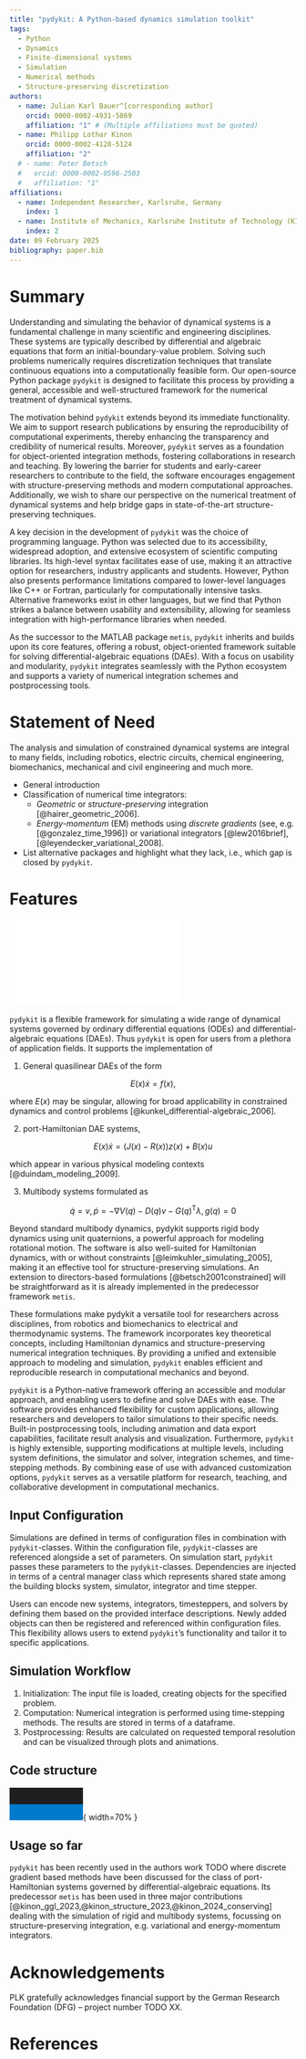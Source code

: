 ```yaml
---
title: "pydykit: A Python-based dynamics simulation toolkit"
tags:
  - Python
  - Dynamics
  - Finite-dimensional systems
  - Simulation
  - Numerical methods
  - Structure-preserving discretization
authors:
  - name: Julian Karl Bauer^[corresponding author]
    orcid: 0000-0002-4931-5869
    affiliation: "1" # (Multiple affiliations must be quoted)
  - name: Philipp Lothar Kinon
    orcid: 0000-0002-4128-5124
    affiliation: "2"
  # - name: Peter Betsch
  #   orcid: 0000-0002-0596-2503
  #   affiliation: "1"
affiliations:
  - name: Independent Researcher, Karlsruhe, Germany
    index: 1
  - name: Institute of Mechanics, Karlsruhe Institute of Technology (KIT), Karlsruhe, Germany
    index: 2
date: 09 February 2025
bibliography: paper.bib
---
```


# Summary

Understanding and simulating the behavior of dynamical systems is a fundamental challenge in many scientific and engineering disciplines.
These systems are typically described by differential and algebraic equations that form an initial-boundary-value problem.
Solving such problems numerically requires discretization techniques that translate continuous equations into a computationally feasible form.
Our open-source Python package `pydykit` is designed to facilitate this process by providing a general, accessible and well-structured framework for the numerical treatment of dynamical systems.

The motivation behind `pydykit` extends beyond its immediate functionality.
We aim to support research publications by ensuring the reproducibility of computational experiments, thereby enhancing the transparency and credibility of numerical results.
Moreover, `pydykit` serves as a foundation for object-oriented integration methods, fostering collaborations in research and teaching.
By lowering the barrier for students and early-career researchers to contribute to the field,
the software encourages engagement with structure-preserving methods and modern computational approaches.
Additionally, we wish to share our perspective on the numerical treatment of dynamical systems and help bridge gaps in state-of-the-art structure-preserving techniques.

A key decision in the development of `pydykit` was the choice of programming language.
Python was selected due to its accessibility, widespread adoption, and extensive ecosystem of scientific computing libraries.
Its high-level syntax facilitates ease of use, making it an attractive option for researchers, industry applicants and students.
However, Python also presents performance limitations compared to lower-level languages like C++ or Fortran, particularly for computationally intensive tasks.
Alternative frameworks exist in other languages, but we find that Python strikes a balance between usability and extensibility, allowing for seamless integration with high-performance libraries when needed.

As the successor to the MATLAB package `metis`, `pydykit` inherits and builds upon its core features, offering a robust,
object-oriented framework suitable for solving differential-algebraic equations (DAEs).
With a focus on usability and modularity, `pydykit` integrates seamlessly with the Python ecosystem and
supports a variety of numerical integration schemes and postprocessing tools.



# Statement of Need

The analysis and simulation of constrained dynamical systems are integral to many fields,
including robotics, electric circuits, chemical engineering, biomechanics, mechanical and civil engineering and much more.

- General introduction
- Classification of numerical time integrators:
  - _Geometric_ or _structure-preserving_ integration [@hairer_geometric_2006].
  - _Energy-momentum_ (EM) methods using _discrete gradients_ (see, e.g. [@gonzalez_time_1996])
    or variational integrators [@lew2016brief], [@leyendecker_variational_2008].
- List alternative packages and highlight what they lack, i.e., which gap is closed by `pydykit`.

# Features

![My PDF file inserted](figures/sample.pdf)

`pydykit` is a flexible framework for simulating a wide range of dynamical systems governed by ordinary differential equations (ODEs) and differential-algebraic equations (DAEs). Thus `pydykit` is open for users from a plethora of application fields. It supports the implementation of

1. General quasilinear DAEs of the form

$$E(x) \dot{x} = f(x),$$

where $E(x)$ may be singular, allowing for broad applicability in constrained dynamics and control problems [@kunkel_differential-algebraic_2006].

2. port-Hamiltonian DAE systems,

$$E(x) \dot{x} = (J(x)- R(x)) z(x) + B(x) u$$

which appear in various physical modeling contexts [@duindam_modeling_2009].

3. Multibody systems formulated as

$$
\dot{q} = v ,
\dot{p} = - \nabla V(q) - D(q) v - G(q)^{\mathrm{T}} \lambda ,
g(q)=0
$$

Beyond standard multibody dynamics, pydykit supports rigid body dynamics using unit quaternions, a powerful approach for modeling rotational motion. The software is also well-suited for Hamiltonian dynamics, with or without constraints [@leimkuhler_simulating_2005], making it an effective tool for structure-preserving simulations. An extension to directors-based formulations [@betsch2001constrained] will be straightforward as it is already implemented in the predecessor framework `metis`.

These formulations make pydykit a versatile tool for researchers across disciplines, from robotics and biomechanics to electrical and thermodynamic systems. The framework incorporates key theoretical concepts, including Hamiltonian dynamics and structure-preserving numerical integration techniques. By providing a unified and extensible approach to modeling and simulation, `pydykit` enables efficient and reproducible research in computational mechanics and beyond.

`pydykit` is a Python-native framework offering an accessible and modular approach,
and enabling users to define and solve DAEs with ease.
The software provides enhanced flexibility for custom applications, allowing researchers and developers to tailor simulations to their specific needs.
Built-in postprocessing tools, including animation and data export capabilities, facilitate result analysis and visualization.
Furthermore, `pydykit` is highly extensible, supporting modifications at multiple levels, including system definitions,
the simulator and solver, integration schemes, and time-stepping methods.
By combining ease of use with advanced customization options, `pydykit` serves as a versatile platform for research, teaching, and collaborative development in computational mechanics.

## Input Configuration

Simulations are defined in terms of configuration files in combination with `pydykit`-classes.
Within the configuration file, `pydykit`-classes are referenced
alongside a set of parameters.
On simulation start, `pydykit` passes these parameters to the `pydykit`-classes.
Dependencies are injected in terms of a central manager class which represents shared state among the building blocks system, simulator, integrator and time stepper.

Users can encode new systems, integrators, timesteppers, and solvers by defining them based on the provided interface descriptions.
Newly added objects can then be registered and referenced within configuration files.
This flexibility allows users to extend `pydykit`’s functionality and tailor it to specific applications.


## Simulation Workflow

1. Initialization: The input file is loaded, creating objects for the specified problem.
2. Computation: Numerical integration is performed using time-stepping methods. The results are stored in terms of a dataframe.
3. Postprocessing: Results are calculated on requested temporal resolution and can be visualized through plots and animations.

## Code structure

![an image's alt text \label{fig:structure_image}](./figures/image.png){ width=70% }


## Usage so far

`pydykit` has been recently used in the authors work TODO where discrete gradient based methods have been discussed for the class of port-Hamiltonian systems governed by differential-algebraic equations. Its predecessor `metis` has been used in three major contributions [@kinon_ggl_2023,@kinon_structure_2023,@kinon_2024_conserving] dealing with the simulation of rigid and multibody systems, focussing on structure-preserving integration, e.g. variational and energy-momentum integrators.

# Acknowledgements

PLK gratefully acknowledges financial support by the German Research Foundation (DFG) – project number TODO XX.
<!-- - and by the Research Travel Grant of the Karlsruhe House of Young Scientists (KYHS) -->

# References
